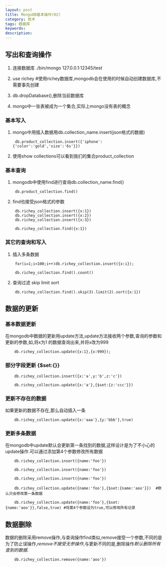```yaml
---
layout: post
title: MongoDB基本操作(02)
category: 技术
tags: 数据库
keywords:
description:
---
```


## 写出和查询操作

1. 连接数据库 ./bin/mongo 127.0.0.1:12345/test

2. use richey #使用richey数据库,mongodb会在使用的时候自动创建数据库,不需要事先创建

3. db.dropDatabase(),删除当前数据库

4. mongo中一张表被成为一个集合,实际上mongo没有表的概念

### 基本写入

1. mongo中用插入数据用db.collection_name.insert(json格式的数据)

        db.product_collection.insert({'iphone':{'color':'gold','size':'6s'}})
2. 使用show collections可以看到我们的集合product_collection

### 基本查询

1. mongodb中使用find进行查询db.collection_name.find()

        db.product_collection.find()

2. find也接受json格式的参数

        db.richey_collection.insert({x:1})
        db.richey_collection.insert({x:2})
        db.richey_collection.insert({x:3})

        db.richey_collection.find({x:1})

### 其它的查询和写入

1. 插入多条数据

        for(i=1;i<100;i++)db.richey_collection.insert({x:i});

        db.richey_collection.find().count()

2. 查询过滤 skip limit sort

        db.richey_collection.find().skip(3).limit(2).sort({x:1})

## 数据的更新

### 基本数据更新

在mongodb中数据的更新用update方法,update方法接收两个参数,查询的参数和更新的参数,如,将x为1 的数据查询出来,并将x改为999

        db.richey_collection.update({x:1},{x:999});

### 部分字段更新 {$set:{}}

        db.richey_collection.insert({x:'a',y:'b',z:'c'})

        db.richey_collection.update({x:'a'},{$set:{z:'ccc'}})

### 更新不存在的数据

如果更新的数据不存在,那么自动插入一条

        db.richey_collection.update({x:'aaa'},{y:'bbb'},true)

### 更新多条数据

在mongodb中update默认会更新第一条找到的数据,这样设计是为了不小心的update操作.可以通过添加第4个参数修改所有数据

        db.richey_collection.insert({name:'foo'})

        db.richey_collection.insert({name:'foo'})

        db.richey_collection.insert({name:'foo'})

        db.richey_collection.update({name:'foo'},{$set:{name:'aoo'}})  #默认只会修改第一条数据

        db.richey_collection.update({name:'foo'},{$set:{name:'aoo'}},false,true) #将第4个参数设为true,可以修改所有记录

## 数据删除

数据的删除采用remove操作,与查询操作find类似,remove接受一个参数,不同的是为了防止误操作,*remove不接受无参操作*,与更新不同的是,删除操作*默认删除所有查到的数据*.

        db.richey_collection.remove({name:'aoo'})
